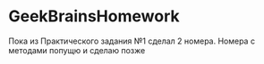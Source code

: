 # GeekBrainsHomework
Пока из Практического задания №1 сделал 2 номера.
Номера с методами попущю и сделаю позже
